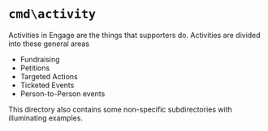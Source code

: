 # `cmd\activity` 

Activities in Engage are the things that supporters do.  Activities are divided into these general areas
* Fundraising
* Petitions
* Targeted Actions
* Ticketed Events
* Person-to-Person events

This directory also contains some non-specific subdirectories with illuminating examples.

